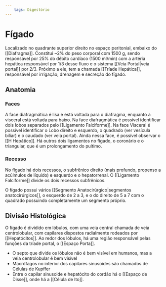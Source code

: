 ```yaml
---
	tags: Digestório
---
```

# Fígado
Localizado no quadrante superior direito no espaço peritonial, embaixo do [[Diafragma]]. Constitui ~2% do peso corporal com 1500 g, sendo responsável por 25% do débito cardíaco (1500 ml/min) com a artéria hepática responsável por 1/3 desse fluxo e o sistema [[Veia Portal|veia portal]] por 2/3.
Próximo a ele, tem a chamada [[Tríade Hepática]], responsável por irrigação, drenagem e secreção do fígado.

## Anatomia
### Faces
A face diafragmática é lisa e está voltada para o diafragma, enquanto a visceral está voltada para baixo.
Na face diafragmática é possível identificar dois lobos separados pelo [[Ligamento Falciforme]].
Na face Visceral é possível identificar o Lobo direito e esquerdo, o quadrado (ver vesícula biliar) e o caudado (ver veia portal). Ainda nessa face, é possível observar o [[H Hepático]].
Há outros dois ligamentos no fígado, o coronário e o triangular, que é um prolongamento do pultimo.

### Recesso
No fígado há dois recessos, o subfrênico direito (mais profundo, propenso a acúlmulos de líquido) e esquerdo e o hepatorrenal. O [[Ligamento Falciforme]] divide os dois recessos subfrênicos.

O fígado possui vários [[Segmento Anatocirúrgico|segmentos anatocirúrgicos]], o esquerdo de 2 a 3, e o do direito de 5 a 7 com o quadrado possuindo completamente um segmento próprio.

## Divisão Histológica
O fígado é dividido em lóbulos, com uma veia central chamada de veia centrolobular, com capilares dispostos radialmente rodeados por [[Hepatócitos]]. Ao redor dos lóbulos, há uma região responsável pelas funções da tríade portal, o [[Espaço Porta]].
- O septo que divide os lóbulos não é bem visível em humanos, mas a veia centrolobular é bem visível
- Macrófagos no interior dos capilares sinusoides são chamados de Células de Kupffer
- Entre o capilar sinusoide e hepatócito do cordão há o [[Espaço de Disse]], onde há a [[Célula de Ito]].